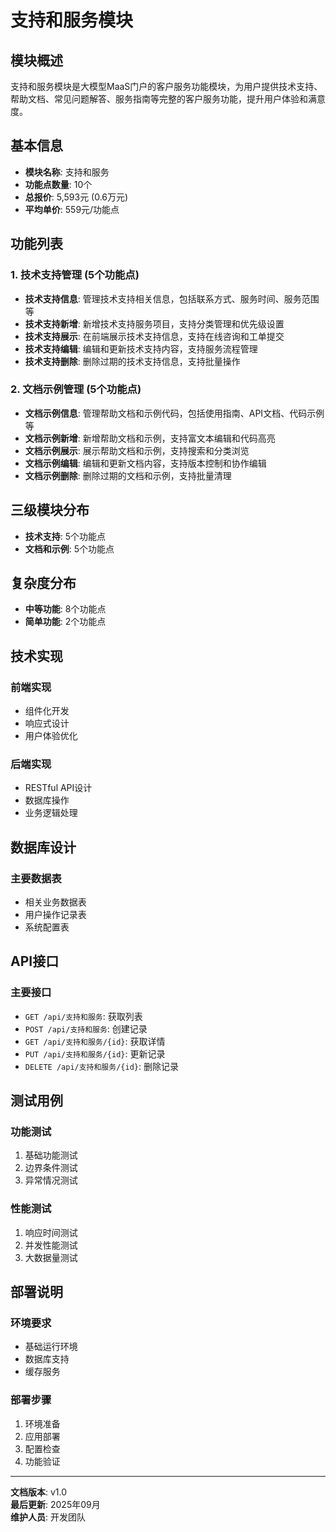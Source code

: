 # 支持和服务模块

## 模块概述
支持和服务模块是大模型MaaS门户的客户服务功能模块，为用户提供技术支持、帮助文档、常见问题解答、服务指南等完整的客户服务功能，提升用户体验和满意度。

## 基本信息
- **模块名称**: 支持和服务
- **功能点数量**: 10个
- **总报价**: 5,593元 (0.6万元)
- **平均单价**: 559元/功能点

## 功能列表

### 1. 技术支持管理 (5个功能点)
- **技术支持信息**: 管理技术支持相关信息，包括联系方式、服务时间、服务范围等
- **技术支持新增**: 新增技术支持服务项目，支持分类管理和优先级设置
- **技术支持展示**: 在前端展示技术支持信息，支持在线咨询和工单提交
- **技术支持编辑**: 编辑和更新技术支持内容，支持服务流程管理
- **技术支持删除**: 删除过期的技术支持信息，支持批量操作

### 2. 文档示例管理 (5个功能点)
- **文档示例信息**: 管理帮助文档和示例代码，包括使用指南、API文档、代码示例等
- **文档示例新增**: 新增帮助文档和示例，支持富文本编辑和代码高亮
- **文档示例展示**: 展示帮助文档和示例，支持搜索和分类浏览
- **文档示例编辑**: 编辑和更新文档内容，支持版本控制和协作编辑
- **文档示例删除**: 删除过期的文档和示例，支持批量清理

## 三级模块分布

- **技术支持**: 5个功能点
- **文档和示例**: 5个功能点

## 复杂度分布

- **中等功能**: 8个功能点
- **简单功能**: 2个功能点

## 技术实现

### 前端实现
- 组件化开发
- 响应式设计
- 用户体验优化

### 后端实现
- RESTful API设计
- 数据库操作
- 业务逻辑处理

## 数据库设计

### 主要数据表
- 相关业务数据表
- 用户操作记录表
- 系统配置表

## API接口

### 主要接口
- `GET /api/支持和服务`: 获取列表
- `POST /api/支持和服务`: 创建记录
- `GET /api/支持和服务/{id}`: 获取详情
- `PUT /api/支持和服务/{id}`: 更新记录
- `DELETE /api/支持和服务/{id}`: 删除记录

## 测试用例

### 功能测试
1. 基础功能测试
2. 边界条件测试
3. 异常情况测试

### 性能测试
1. 响应时间测试
2. 并发性能测试
3. 大数据量测试

## 部署说明

### 环境要求
- 基础运行环境
- 数据库支持
- 缓存服务

### 部署步骤
1. 环境准备
2. 应用部署
3. 配置检查
4. 功能验证

---

**文档版本**: v1.0  
**最后更新**: 2025年09月  
**维护人员**: 开发团队
